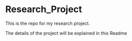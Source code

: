 # Research_Project
This is the repo for my research project.

The details of the project will be explained in this Readme
